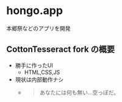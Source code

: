 # hongo.app
本郷祭などのアプリを開発

## CottonTesseract fork の概要
- 勝手に作ったUI
	- HTML,CSS,JS
- 現状は内部動作ナシ
	- > あなたには何も無い…空っぽだ。